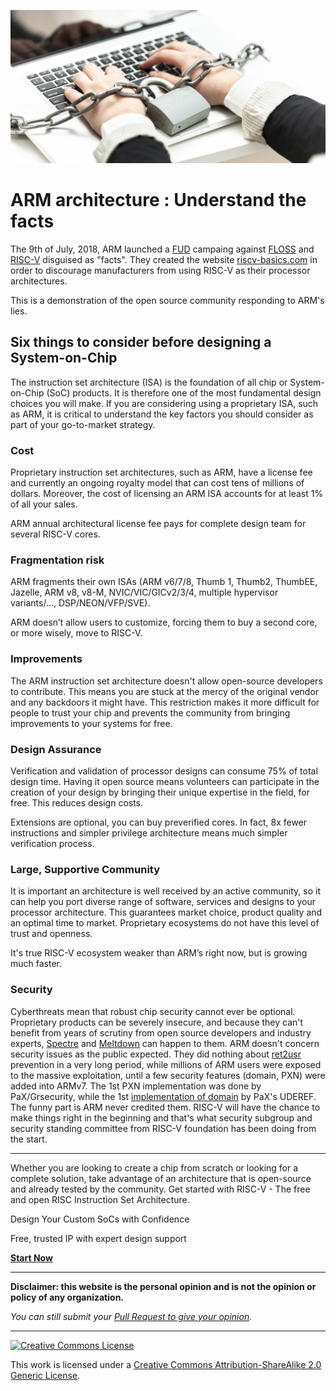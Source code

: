 ![Proprietary Software](/assets/images/chained.png)

# ARM architecture : Understand the facts

The 9th of July, 2018, ARM launched a [FUD](https://en.wikipedia.org/wiki/Fear,_uncertainty_and_doubt) campaing against [FLOSS](https://en.wikipedia.org/wiki/Free_and_open-source_software#FLOSS) and [RISC-V](https://en.wikipedia.org/wiki/RISC-V) disguised as "facts". They created the website [riscv-basics.com](https://riscv-basics.com/) in order to discourage manufacturers from using RISC-V as their processor architectures.

This is a demonstration of the open source community responding to ARM's lies.

## Six things to consider before designing a System-on-Chip

The instruction set architecture (ISA) is the foundation of all chip or System-on-Chip (SoC) products. It is therefore one of the most fundamental design choices you will make. If you are considering using a proprietary ISA, such as ARM, it is critical to understand the key factors you should consider as part of your go-to-market strategy.

### Cost

Proprietary instruction set architectures, such as ARM, have a license fee and currently an ongoing royalty model that can cost tens of millions of dollars. Moreover, the cost of licensing an ARM ISA accounts for at least 1% of all your sales.

ARM annual architectural license fee pays for complete design team for several RISC-V cores.

### Fragmentation risk

ARM fragments their own ISAs (ARM v6/7/8, Thumb 1, Thumb2, ThumbEE, Jazelle, ARM v8, v8-M, NVIC/VIC/GICv2/3/4, multiple hypervisor variants/..., DSP/NEON/VFP/SVE). 

ARM doesn’t allow users to customize, forcing them to buy a second core, or more wisely, move to RISC-V.

### Improvements

The ARM instruction set architecture doesn't allow open-source developers to contribute. This means you are stuck at the mercy of the original vendor and any backdoors it might have. This restriction makes it more difficult for people to trust your chip and prevents the community from bringing improvements to your systems for free.

### Design Assurance

Verification and validation of processor designs can consume 75% of total design time. Having it open source means volunteers can participate in the creation of your design by bringing their unique expertise in the field, for free. This reduces design costs.

Extensions are optional, you can buy preverified cores. In fact, 8x fewer instructions and simpler privilege architecture means much simpler verification process.

### Large, Supportive Community

It is important an architecture is well received by an active community, so it can help you port diverse range of software, services and designs to your processor architecture. This guarantees market choice, product quality and an optimal time to market. Proprietary ecosystems do not have this level of trust and openness.

It's true RISC-V ecosystem weaker than ARM’s right now, but is growing much faster.

### Security

Cyberthreats mean that robust chip security cannot ever be optional. Proprietary products can be severely insecure, and because they can't benefit from years of scrutiny from open source developers and industry experts, [Spectre](https://en.wikipedia.org/wiki/Spectre_(security_vulnerability)) and [Meltdown](https://en.wikipedia.org/wiki/Meltdown_(security_vulnerability)) can happen to them. ARM doesn't concern security issues as the public expected. They did nothing about [ret2usr](https://github.com/hardenedlinux/grsecurity-101-tutorials/blob/master/kernel_mitigation.md#ret2usr-protection) prevention in a very long period, while millions of ARM users were exposed to the massive exploitation, until a few security features (domain, PXN) were added into ARMv7. The 1st PXN implementation was done by PaX/Grsecurity, while the 1st [implementation of domain](https://grsecurity.net/recent_arm_security_improvements.php) by PaX's UDEREF. The funny part is ARM never credited them. RISC-V will have the chance to make things right in the beginning and that's what security subgroup and security standing committee from RISC-V foundation has been doing from the start.

---

Whether you are looking to create a chip from scratch or looking for a complete solution, take advantage of an architecture that is open-source and already tested by the community. Get started with RISC-V - The free and open RISC Instruction Set Architecture.

Design Your Custom SoCs with Confidence

Free, trusted IP with expert design support

[**Start Now**](https://riscv.org/risc-v-foundation/)

---

**Disclaimer: this website is the personal opinion and is not the opinion or policy of any organization.**

*You can still submit your [Pull Request to give your opinion](https://github.com/arm-facts/arm-basics.com/pulls).*

---

[![Creative Commons License](https://i.creativecommons.org/l/by-sa/2.0/88x31.png)](http://creativecommons.org/licenses/by-sa/2.0/)

This work is licensed under a [Creative Commons Attribution-ShareAlike 2.0 Generic License](http://creativecommons.org/licenses/by-sa/2.0/).
